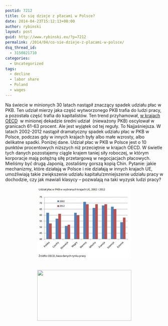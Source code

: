 ```yaml
---
postid: 7212
title: Co się dzieje z płacami w Polsce?
date: 2014-04-23T15:12:13+00:00
author: rybinski
layout: post
guid: http://www.rybinski.eu/?p=7212
permalink: /2014/04/co-sie-dzieje-z-placami-w-polsce/
dsq_thread_id:
  - 3150821710
categories:
  - Uncategorized
tags:
  - decline
  - labor share
  - Poland
  - wages
---
```

Na świecie w minionych 30 latach nastąpił znaczący spadek udziału płac w PKB. Ten udział mierzy jaka część wytworzonego PKB trafia do ludzi pracy, a pozostała część trafia do kapitalistów. Ten trend przyhamował, [w krajach OECD](http://stats.oecd.org/Index.aspx?queryname=345&querytype=view)  w minionej dekadzie średni udział  (nieważony PKB) oscylował w granicach 61-63 procent. Ale jest wyjątek od tej reguły. To Najjaśniejsza. W latach 2002-2012 nastąpił dramatyczny spadek udziału płac w PKB w Polsce, podczas gdy w innych krajach były albo małe wzrosty, albo delikatne spadki. Poniżej dane. Udział płac w PKB w Polsce jest o 10 punktów procentowych niższych niż przeciętnie w krajach OECD. W świetle tych danych pozostajemy ciągle krajem taniej siły roboczej, w którym korporacje mają potężną siłę przetargową w negocjacjach płacowych. Mieliśmy być drugą Japonią, zostaliśmy gorszą kopią Chin. Pytanie: jakie mechanizmy, które działają w Polsce i nie działają w innych krajach UE, umożliwiają takie zwiększenie udziału kapitału/zmniejszenie udziału pracy w dochodzie, czy jak mawiali klasycy – pozwalają na taki wyzysk ludzi pracy?

<p style="text-align: center;">
  <a href="/uploads/2014/04/Labor_share.jpg"><img class="size-medium wp-image-7213 aligncenter" title="Labor_share" src="/uploads/2014/04/Labor_share-300x232.jpg" alt="" width="300" height="232" /></a>
</p>

<p style="text-align: center;">
  <a href="http://www.money.pl/ekonomicznyblogroku/ranking/85753b070cce82366aac39e7f003d18e/"><br /> <img class="aligncenter" style="border: 0px;" src="http://static1.money.pl/i/ebr-1.png" alt="" width="300" height="162" border="0" /><br /> </a>
</p>
